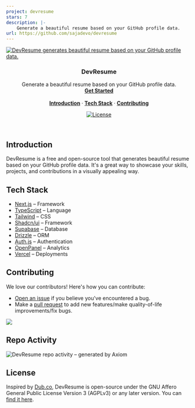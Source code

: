 ```yaml
---
project: devresume
stars: 7
description: |-
    Generate a beautiful resume based on your GitHub profile data.
url: https://github.com/sajadevo/devresume
---
```


<a href="https://www.devresume.xyz">
  <img alt="DevResume generates beautiful resume based on your GitHub profile data." src="https://www.devresume.xyz/demo.png">
</a>

<h3 align="center">DevResume</h3>

<p align="center">
    Generate a beautiful resume based on your GitHub profile data.
    <br />
    <a href="https://www.devresume.xyz"><strong>Get Started</strong></a>
    <br />
    <br />
    <a href="#introduction"><strong>Introduction</strong></a> ·
    <a href="#tech-stack"><strong>Tech Stack</strong></a> ·
    <a href="#contributing"><strong>Contributing</strong></a>
</p>

<p align="center">
  <a href="https://github.com/sajadevo/devresume/blob/main/LICENSE">
    <img src="https://img.shields.io/github/license/sajadevo/devresume?label=license&logo=github&color=f80&logoColor=fff" alt="License" />
  </a>
</p>

<br/>

## Introduction

DevResume is a free and open-source tool that generates beautiful resume based on your GitHub profile data. It's a great way to showcase your skills, projects, and contributions in a visually appealing way.

## Tech Stack

- [Next.js](https://nextjs.org/) – Framework
- [TypeScript](https://www.typescriptlang.org/) – Language
- [Tailwind](https://tailwindcss.com/) – CSS
- [Shadcn/ui](https://ui.shadcn.com/) – Framework
- [Supabase](https://supabase.com/) – Database
- [Drizzle](https://orm.drizzle.team/) – ORM
- [Auth.js](https://authjs.dev/) – Authentication
- [OpenPanel](https://openpanel.dev/) – Analytics
- [Vercel](https://vercel.com/) – Deployments

## Contributing

We love our contributors! Here's how you can contribute:

- [Open an issue](https://github.com/sajadevo/devresume/issues) if you believe you've encountered a bug.
- Make a [pull request](https://github.com/sajadevo/devresume/pull) to add new features/make quality-of-life improvements/fix bugs.

<a href="https://github.com/sajadevo/devresume/graphs/contributors">
  <img src="https://contrib.rocks/image?repo=sajadevo/devresume" />
</a>

## Repo Activity

![DevResume repo activity – generated by Axiom](https://repobeats.axiom.co/api/embed/981693ea4b189e181f1eb953a6b0bee2aef2263b.svg "Repobeats analytics image")

## License

Inspired by [Dub.co](https://dub.co/), DevResume is open-source under the GNU Affero General Public License Version 3 (AGPLv3) or any later version. You can [find it here](https://github.com/sajadevo/devresume/blob/main/LICENSE).

